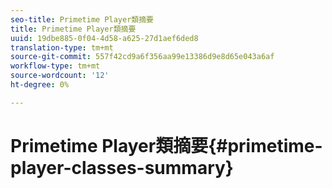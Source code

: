 ```yaml
---
seo-title: Primetime Player類摘要
title: Primetime Player類摘要
uuid: 19dbe885-0f04-4d58-a625-27d1aef6ded8
translation-type: tm+mt
source-git-commit: 557f42cd9a6f356aa99e13386d9e8d65e043a6af
workflow-type: tm+mt
source-wordcount: '12'
ht-degree: 0%

---
```



# Primetime Player類摘要{#primetime-player-classes-summary}
